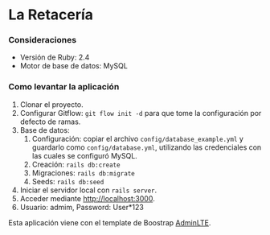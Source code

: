# La Retacería

### Consideraciones
* Versión de Ruby: 2.4
* Motor de base de datos: MySQL

### Como levantar la aplicación

1. Clonar el proyecto.
2. Configurar Gitflow: `git flow init -d` para que tome la configuración por
defecto de ramas.
3. Base de datos:
   1. Configuración: copiar el archivo `config/database_example.yml` y guardarlo
  como `config/database.yml`, utilizando las credenciales con las cuales se configuró MySQL.
   2. Creación: `rails db:create`
   3. Migraciones: `rails db:migrate`
   4. Seeds: `rails db:seed`
4. Iniciar el servidor local con `rails server`.
5. Acceder mediante [http://localhost:3000](http://localhost:3000).
6. Usuario: admim, Password: User*123
    


Esta aplicación viene con el template de Boostrap [AdminLTE](https://adminlte.io/themes/AdminLTE/index2.html).
